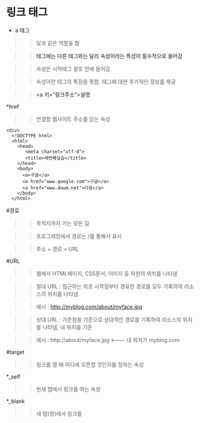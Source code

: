 # 링크 태그

* a 태그
>> 닻과 같은 역할을 함

>> <a>태그에는 다른 태그와는 달리 속성이라는 특성이 필수적으로 들어감


>> 속성은 시작태그 괄호 안에 들어감

>> 속성이란 태그의 특징을 뜻함. 태그에 대한 추가적인 정보를 제공

>> <a 키="링크주소">설명</a>

*href 
>> 연결할 웹사이트 주소를 담는 속성

~~~~
<div>
  <!DOCTYPE html>
  <html>
    <head>
       <meta charset="utf-8">
       <title>세번째실습</title>
    </head>
    <body>
      <a>구글</a>
      <a href="www.google.com">구글</a>
      <a href="www.daum.net">다음</a>
    </body>
  </html>
~~~~
  
#경로
>>  목적지까지 가는 모든 길

>> 프로그래밍에서 경로는 /를 통해서 표시

>> 주소 + 경로 = URL

#URL
>>웹에서 HTML페이지, CSS문서, 이미지 등 자원의 위치를 나타냄

>> 절대 URL : 접근하는 최초 시작점부터 경유한 경로를 모두 기록하여 리소스의 위치를 나타냄

>> 예시 : http://myblog.com/about/myface.jpg

>> 상대 URL : 기준점을 기준으로 상대적인 경로를 기록하여 리소스의 위치를 나타냄, 내 위치를 기준

>> 예시 : http://about/myface.jpg   <--- 내 위치가 myblog.com 

#target
>> 링크를 열 때 어디에 오픈할 것인지를 정하는 속성

*_self
>> 현재 탭에서 링크를 여는 속성

*_blank
>> 새 탭(창)에서 링크를 

